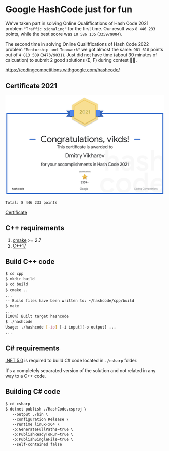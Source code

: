# Google HashCode just for fun

We've taken part in solving Online Qualiffications of Hash Code 2021 problem `"Traffic signaling"` for the first time. Our result was `8 446 233` points, while the best score was `10 586 135` (`3359/9004`).

The second time in solving Online Qualiffications of Hash Code 2022 problem `"Mentorship and Teamwork"` we got almost the same: `981 610` points out of `4 813 509` (`3473/9031`). Just did not have time (about 30 minutes of calcuation) to submit 2 good solutions (E, F) during contest 🤷‍♂️.

https://codingcompetitions.withgoogle.com/hashcode/

## Certificate 2021

![certificate](2021/certificate.png "Certificate")

    Total: 8 446 233 points

[Certificate](https://codingcompetitions.withgoogle.com/hashcode/certificate/summary/0000000000435809)

## C++ requirements

1. [cmake](https://cmake.org/) >= 2.7
2. [C++17](https://en.wikipedia.org/wiki/C%2B%2B17)

## Build C++ code

```bash
$ cd cpp
$ mkdir build
$ cd build
$ cmake ..
...
-- Build files have been written to: ~/hashcode/cpp/build
$ make
...
[100%] Built target hashcode
$ ./hashcode
Usage: ./hashcode [-io] [-i input][-o output] ...
...
```

## C# requirements

[.NET 5.0](https://dotnet.microsoft.com/download/dotnet/5.0) is required to build C# code located in `./csharp` folder.

It's a completely separated version of the solution and not related in any way to a C++ code.

## Building C# code

```shell
$ cd csharp
$ dotnet publish ./HashCode.csproj \
   --output ./bin \
   --configuration Release \
   --runtime linux-x64 \
   -p:GenerateFullPaths=true \
   -p:PublishReadyToRun=true \
   -p:PublishSingleFile=true \
   --self-contained false 
```
